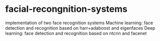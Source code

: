 # facial-recongnition-systems
implementation of two face recognition systems
Machine learning: face detection and recognition based on harr+adaboost and eigenfaces
Deep learning: face detection and recognition based on ntcnn and facenet
